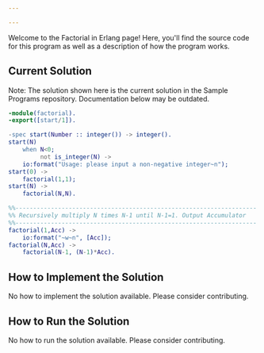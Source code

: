 ```yaml
---

---
```


Welcome to the Factorial in Erlang page! Here, you'll find the source code for this program as well as a description of how the program works.

## Current Solution

Note: The solution shown here is the current solution in the Sample Programs repository. Documentation below may be outdated.

```Erlang
-module(factorial).
-export([start/1]).

-spec start(Number :: integer()) -> integer().
start(N) 
    when N<0;
         not is_integer(N) ->
    io:format("Usage: please input a non-negative integer~n");
start(0) ->
    factorial(1,1);
start(N) ->
    factorial(N,N).

%%--------------------------------------------------------------------
%% Recursively multiply N times N-1 until N-1=1. Output Accumulator
%%--------------------------------------------------------------------
factorial(1,Acc) ->
    io:format("~w~n", [Acc]);
factorial(N,Acc) ->
    factorial(N-1, (N-1)*Acc).
```

## How to Implement the Solution

No how to implement the solution available. Please consider contributing.

## How to Run the Solution

No how to run the solution available. Please consider contributing.